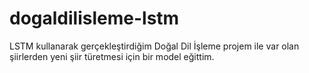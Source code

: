 # dogaldilisleme-lstm
LSTM kullanarak gerçekleştirdiğim Doğal Dil İşleme projem ile var olan şiirlerden yeni şiir türetmesi için bir model eğittim.
